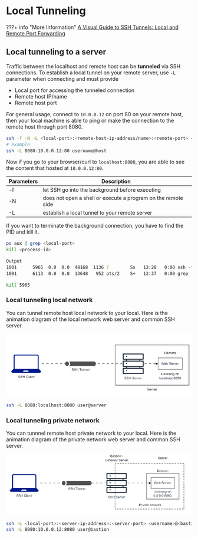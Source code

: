 # Local Tunneling

???+ info "More Information"
    [A Visual Guide to SSH Tunnels: Local and Remote Port Forwarding](https://iximiuz.com/en/posts/ssh-tunnels/)

## Local tunneling to a server

Traffic between the localhost and remote host can be **tunneled** via SSH connections. To establish a local tunnel on your remote server, use `-L` parameter when connecting and must provide

- Local port for accessing the tunneled connection
- Remote host IP/name
- Remote host port

For general usage, connect to `10.0.0.12` on port 80 on your remote host, then your local machine is able to ping or make the connection to the remote host through port 8080.

```bash linenums="1"
ssh -f -N -L <local-port>:<remote-host-ip-address/name>:<remote-port> <username>@<host>
# example
ssh -L 8080:10.0.0.12:80 username@host
```

Now if you go to your browser/curl to `localhost:8080`, you are able to see the content that hosted at `10.0.0.12:80`.

| Parameters | Description                                                   |
| ---------- | ------------------------------------------------------------- |
| -f         | let SSH go into the background before executing               |
| -N         | does not open a shell or execute a program on the remote side |
| -L         | establish a local tunnel to your remote server                |

If you want to terminate the background connection, you have to find the PID and kill it.

```bash linenums="1"
ps aux | grep <local-port>
kill <process-id>
```

```bash linenums="1"
Output
1001      5965  0.0  0.0  48168  1136 ?        Ss   12:28   0:00 ssh -f -N -L 8888:your_domain:80 username@remote_host
1001      6113  0.0  0.0  13648   952 pts/2    S+   12:37   0:00 grep --colour=auto 8888
```

```bash linenums="1"
kill 5965
```

### Local tunneling local network

You can tunnel remote host local network to your local. Here is the animation diagram of the local network web server and common SSH server.

![Local tunneling local network](../assets/ssh/local_tunneling_local_network.gif)

```bash linenums="1"
ssh -L 8080:localhost:8080 user@server
```

### Local tunneling private network

You can tunnnel remote host private network to your local. Here is the animation diagram of the private network web server and common SSH server.

![Local tunneling private network](../assets/ssh/local_tunneling_private_network.gif)

```bash linenums="1"
ssh -L <local-port>:<server-ip-address>:<server-port> <username>@<bastion-server-ip-address>
ssh -L 8080:10.0.0.12:8080 user@bastion
```